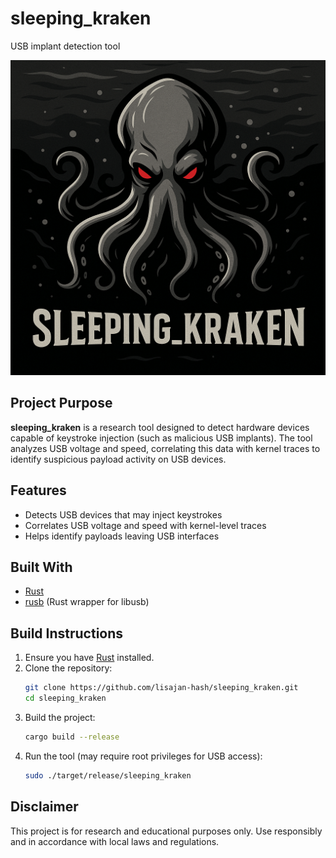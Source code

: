 # sleeping_kraken
USB implant detection tool

![sleeping_kraken logo](sleeping_kraken.png)

## Project Purpose

**sleeping_kraken** is a research tool designed to detect hardware devices capable of keystroke injection (such as malicious USB implants). The tool analyzes USB voltage and speed, correlating this data with kernel traces to identify suspicious payload activity on USB devices.

## Features

- Detects USB devices that may inject keystrokes
- Correlates USB voltage and speed with kernel-level traces
- Helps identify payloads leaving USB interfaces

## Built With

- [Rust](https://www.rust-lang.org/)
- [rusb](https://github.com/a1ien/rusb) (Rust wrapper for libusb)

## Build Instructions

1. Ensure you have [Rust](https://www.rust-lang.org/tools/install) installed.
2. Clone the repository:
    ```sh
    git clone https://github.com/lisajan-hash/sleeping_kraken.git
    cd sleeping_kraken
    ```
3. Build the project:
    ```sh
    cargo build --release
    ```
4. Run the tool (may require root privileges for USB access):
    ```sh
    sudo ./target/release/sleeping_kraken
    ```

## Disclaimer

This project is for research and educational purposes only. Use responsibly and in accordance with local laws and regulations.
